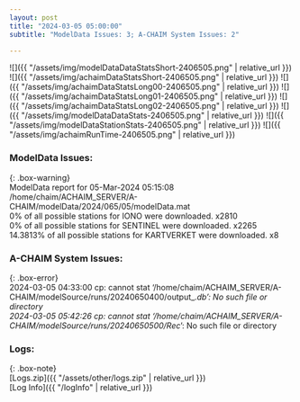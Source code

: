 ```yaml
---
layout: post
title: "2024-03-05 05:00:00"
subtitle: "ModelData Issues: 3; A-CHAIM System Issues: 2"

---
```


![]({{ "/assets/img/modelDataDataStatsShort-2406505.png" | relative_url }})
![]({{ "/assets/img/achaimDataStatsShort-2406505.png" | relative_url }})
![]({{ "/assets/img/achaimDataStatsLong00-2406505.png" | relative_url }})
![]({{ "/assets/img/achaimDataStatsLong01-2406505.png" | relative_url }})
![]({{ "/assets/img/achaimDataStatsLong02-2406505.png" | relative_url }})
![]({{ "/assets/img/modelDataDataStats-2406505.png" | relative_url }})
![]({{ "/assets/img/modelDataStationStats-2406505.png" | relative_url }})
![]({{ "/assets/img/achaimRunTime-2406505.png" | relative_url }})


### ModelData Issues:  
  
{: .box-warning}  
 ModelData report for 05-Mar-2024 05:15:08   
 /home/chaim/ACHAIM_SERVER/A-CHAIM/modelData/2024/065/05/modelData.mat   
 0% of all possible stations for IONO were downloaded. x2810   
 0% of all possible stations for SENTINEL were downloaded. x2265   
 14.3813% of all possible stations for KARTVERKET were downloaded. x8   
  
### A-CHAIM System Issues:  
  
{: .box-error}  
2024-03-05 04:33:00 cp: cannot stat ‘/home/chaim/ACHAIM_SERVER/A-CHAIM/modelSource/runs/20240650400/output_*.db’: No such file or directory  
2024-03-05 05:42:26 cp: cannot stat ‘/home/chaim/ACHAIM_SERVER/A-CHAIM/modelSource/runs/20240650500/Rec*’: No such file or directory  

### Logs:  
  
{: .box-note}  
[Logs.zip]({{ "/assets/other/logs.zip" | relative_url }})  
[Log Info]({{ "/logInfo" | relative_url }})  

